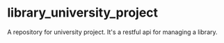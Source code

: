 # library_university_project
A repository for university project. It's a restful api for managing a library.
